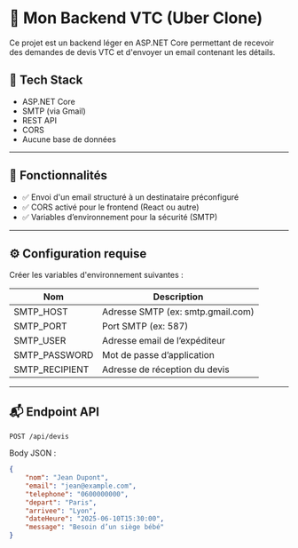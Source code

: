 # 🚗 Mon Backend VTC (Uber Clone)

Ce projet est un backend léger en ASP.NET Core permettant de recevoir des demandes de devis VTC et d'envoyer un email contenant les détails.

## 🔧 Tech Stack

- ASP.NET Core
- SMTP (via Gmail)
- REST API
- CORS
- Aucune base de données

---

## 🚀 Fonctionnalités

- ✅ Envoi d'un email structuré à un destinataire préconfiguré
- ✅ CORS activé pour le frontend (React ou autre)
- ✅ Variables d’environnement pour la sécurité (SMTP)

---

## ⚙️ Configuration requise

Créer les variables d'environnement suivantes :

| Nom            | Description                       |
| -------------- | --------------------------------- |
| SMTP_HOST      | Adresse SMTP (ex: smtp.gmail.com) |
| SMTP_PORT      | Port SMTP (ex: 587)               |
| SMTP_USER      | Adresse email de l’expéditeur     |
| SMTP_PASSWORD  | Mot de passe d’application        |
| SMTP_RECIPIENT | Adresse de réception du devis     |

---

## 📬 Endpoint API

`POST /api/devis`

Body JSON :

```json
{
	"nom": "Jean Dupont",
	"email": "jean@example.com",
	"telephone": "0600000000",
	"depart": "Paris",
	"arrivee": "Lyon",
	"dateHeure": "2025-06-10T15:30:00",
	"message": "Besoin d’un siège bébé"
}
```
